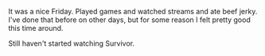 It was a nice Friday. Played games and watched streams and ate beef jerky. I've done that before on other days, but for some reason I felt pretty good this time around.

Still haven't started watching Survivor.
